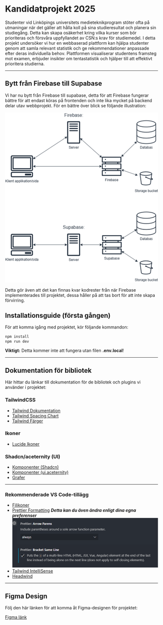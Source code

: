 # Kandidatprojekt 2025

Studenter vid Linköpings universitets medieteknikprogram stöter ofta på utmaningar när det gäller att hålla koll på sina studieresultat och planera sin studiegång. Detta kan skapa osäkerhet kring vilka kurser som bör prioriteras och försvåra uppfyllandet av CSN:s krav för studiemedel. I detta projekt undersöker vi hur en webbaserad plattform kan hjälpa studenter genom att samla relevant statistik och ge rekommendationer anpassade efter deras individuella behov. Plattformen visualiserar studentens framsteg mot examen, erbjuder insikter om tentastatistik och hjälper till att effektivt prioritera studierna.

---

## Bytt från Firebase till Supabase

Vi har nu bytt från Firebase till supabase, detta för att Firebase fungerar bättre för att endast köras på frontenden och inte lika mycket på backend delar utav webbprojekt. För en bättre över blick se följande illustration:

![alt text](readme-imgs/System-kommunikation.drawio.png)

Detta gör även att det kan finnas kvar kodrester från när Firebase implementerades till projektet, dessa håller på att tas bort för att inte skapa förvirring.

## Installationsguide (första gången)

För att komma igång med projektet, kör följande kommandon:

```console
npm install
npm run dev
```

**Viktigt:** Detta kommer inte att fungera utan filen **.env.local**!

---

## Dokumentation för bibliotek

Här hittar du länkar till dokumentation för de bibliotek och plugins vi använder i projektet:

### TailwindCSS

- [Tailwind Dokumentation](https://tailwindcss.com/docs/)
- [Tailwind Spacing Chart](https://tailwindcss.com/docs/customizing-spacing)
- [Tailwind Färger](https://tailwindcss.com/docs/customizing-colors)

### Ikoner

- [Lucide Ikoner](https://lucide.dev/)

### Shadcn/aceternity (UI)

- [Komponenter (Shadcn)](https://ui.shadcn.com/docs/components/accordion)
- [Komponenter (ui.aceternity)](https://ui.aceternity.com/)
- [Grafer](https://ui.shadcn.com/charts)

---

### Rekommenderade VS Code-tillägg

- [Filikoner](https://marketplace.visualstudio.com/items?itemName=tal7aouy.icons)
- [Prettier Formatting](https://marketplace.visualstudio.com/items?itemName=esbenp.prettier-vscode)
  **_Detta kan du även ändra enligt dina egna preferenser_**
  ![alt text](readme-imgs/image.png)
- [Tailwind IntelliSense](https://marketplace.visualstudio.com/items?itemName=bradlc.vscode-tailwindcss)
- [Headwind](https://marketplace.visualstudio.com/items?itemName=heybourn.headwind)

---

## Figma Design

Följ den här länken för att komma åt Figma-designen för projektet:

[Figma länk](https://www.figma.com/design/xFmuAvVpI5714AzzsBwDYI/Vart-%C3%A4r-mitt-CSN?node-id=0-1&p=f&t=jAgwB2QnENzXwnjn-0)
